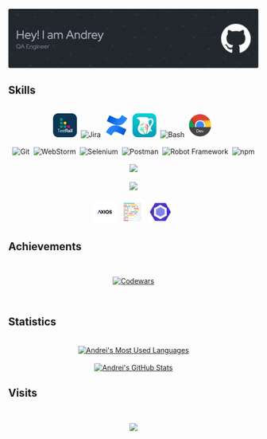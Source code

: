 ![Header](logo/github-header-image.png)
<br />
## Skills
<br />
<div align="center">
    <img height="48" src="./icons/testrail.png" alt="Testrail" title="Testrail" />&nbsp;
    <img height="48" src="https://user-images.githubusercontent.com/25181517/183912952-83784e94-629d-4c34-a961-ae2ae795b662.png" alt="Jira" title="Jira" />&nbsp;
    <img height="48" src="./icons/confluence.png" alt="XMind" title="XMind" />&nbsp;
    <img height="48" src="./icons/charles.png" alt="Charles" title="Charles" />&nbsp;
    <img height="48" src="https://user-images.githubusercontent.com/25181517/192158606-7c2ef6bd-6e04-47cf-b5bc-da2797cb5bda.png" alt="Bash" title="Bash" />&nbsp;
    <img height="48" src="./icons/chrome_dev.png" alt="Chrome devtools" title="Chrome devtools" />&nbsp;
</div>
<br />
<div align="center">
	<img height="48" src="https://user-images.githubusercontent.com/25181517/192108372-f71d70ac-7ae6-4c0d-8395-51d8870c2ef0.png" alt="Git" title="Git" />&nbsp;
	<img height="48" src="https://user-images.githubusercontent.com/25181517/192108893-b1eed3c7-b2c4-4e1c-9e9f-c7e83637b33d.png" alt="WebStorm" title="WebStorm" />&nbsp;
    <img height="48" src="https://user-images.githubusercontent.com/25181517/184103699-d1b83c07-2d83-4d99-9a1e-83bd89e08117.png" alt="Selenium" title="Selenium" />&nbsp;
	<img height="48" src="https://user-images.githubusercontent.com/25181517/192109061-e138ca71-337c-4019-8d42-4792fdaa7128.png" alt="Postman" title="Postman" />&nbsp;
	<img height="48" src="https://user-images.githubusercontent.com/25181517/201476821-3431d126-ae72-4c2a-a3c7-8a847070beeb.png" alt="Robot Framework" title="Robot Framework" />&nbsp;
	<img height="48" src="https://user-images.githubusercontent.com/25181517/121401671-49102800-c959-11eb-9f6f-74d49a5e1774.png" alt="npm" title="npm" />
</div>
<br />
<div align="center">
  <a href="https://skillicons.dev">
    <img src="https://skillicons.dev/icons?i=html,css,js,ts" />
  </a>
</div>
<br />
<div align="center">
  <a href="https://skillicons.dev">
    <img src="https://skillicons.dev/icons?i=react,redux,styledcomponents,jest" />
  </a>
</div>
<br />
<div align="center">
    <img height="48" src="./icons/axios.png" alt="Axios" title="Axios" />&nbsp;
    <img height="48" src="./icons/prettier.png" alt="Prettier" title="Prettier" />&nbsp;
    <img height="48" src="./icons/eslint.png" alt="Eslint" title="Eslint" />&nbsp;
</div>

## Achievements
<br />
<div align="center">

[![Codewars](https://www.codewars.com/users/andreynav/badges/large)](https://www.codewars.com/users/andreynav)
</div>
<br />

## Statistics
<br />
<div align="center">
<a href="https://github.com/andreynav/github-readme-stats">
    <img align="center" alt="Andrei's Most Used Languages" src="https://github-readme-stats-ubpc-andreynav.vercel.app/api/top-langs/?username=andreynav&exclude_repo=[github-readme-stats,petrob,]&layout=compact&langs_count=12&layout=compact&theme=dark&bg_color=00000000&border_color=444c56&title_color=adbac7&text_color=768390&card_width=400" />
</a>
</div>
<br />
<div align="center">
<a href="https://github.com/andreynav/github-readme-stats">  
    <img align="center" alt="Andrei's GitHub Stats" src="https://github-readme-stats-andreynav-andreynav.vercel.app/api?username=andreynav&layout=compact&show_icons=true&hide=stars,contribs&theme=dark&count_private=true&include_all_commits=true&bg_color=00000000&border_color=444c56&title_color=adbac7&text_color=768390&icon_color=39d353&hide_rank=true&card_width=400" />
</a>  
</div>

## Visits
<br />
<div align="center">

![](https://komarev.com/ghpvc/?username=andreynav&style=for-the-badge&label=PROFILE+VISITS&color=39d353)

</div>


